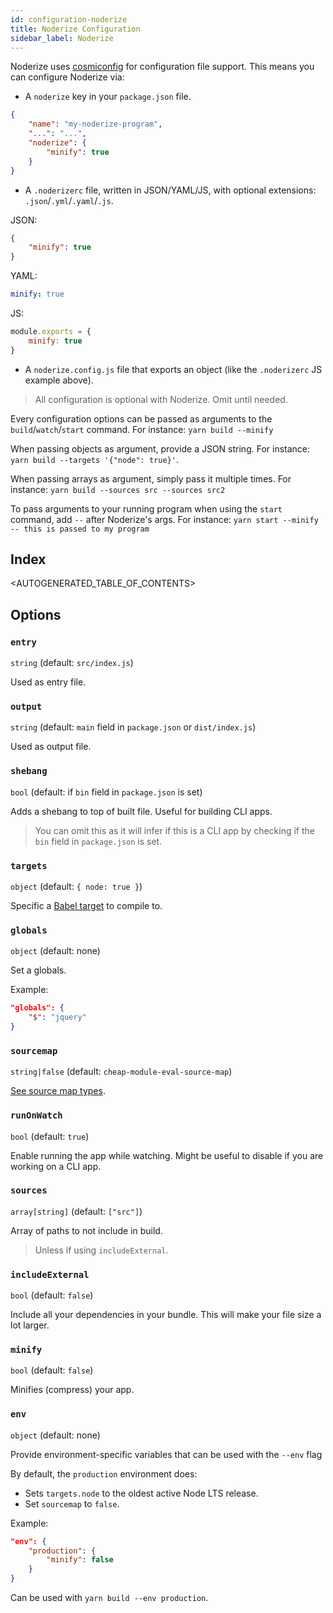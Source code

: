 ```yaml
---
id: configuration-noderize
title: Noderize Configuration
sidebar_label: Noderize
---
```


Noderize uses [cosmiconfig](https://github.com/davidtheclark/cosmiconfig) for configuration file support. This means you can configure Noderize via:

* A `noderize` key in your `package.json` file.

```json
{
    "name": "my-noderize-program",
    "...": "...",
    "noderize": {
        "minify": true
    }
}
```

* A `.noderizerc` file, written in JSON/YAML/JS, with optional extensions: `.json`/`.yml`/`.yaml`/`.js`.

JSON:
```json
{
    "minify": true
}
```

YAML:
```yml
minify: true
```

JS:
```js
module.exports = {
    minify: true
}
```

* A `noderize.config.js` file that exports an object (like the `.noderizerc` JS example above).

> All configuration is optional with Noderize. Omit until needed.

Every configuration options can be passed as arguments to the `build`/`watch`/`start` command. For instance: `yarn build --minify`

When passing objects as argument, provide a JSON string. For instance: `yarn build --targets '{"node": true}'`.

When passing arrays as argument, simply pass it multiple times. For instance: `yarn build --sources src --sources src2`

To pass arguments to your running program when using the `start` command, add `--` after Noderize's args. For instance: `yarn start --minify -- this is passed to my program`

## Index

<AUTOGENERATED_TABLE_OF_CONTENTS>

## Options

### `entry`
`string` (default: `src/index.js`)

Used as entry file.

### `output`
`string` (default: `main` field in `package.json` or `dist/index.js`)

Used as output file.

### `shebang`
`bool` (default: if `bin` field in `package.json` is set)

Adds a shebang to top of built file. Useful for building CLI apps.

> You can omit this as it will infer if this is a CLI app by checking if the `bin` field in `package.json` is set.

### `targets`
`object` (default: `{ node: true }`)

Specific a [Babel target](https://babeljs.io/docs/plugins/preset-env/#targets) to compile to.

### `globals`
`object` (default: none)

Set a globals.

Example:
```json
"globals": {
    "$": "jquery"
}
```

### `sourcemap`
`string|false` (default: `cheap-module-eval-source-map`)

[See source map types](https://webpack.js.org/configuration/devtool).


### `runOnWatch`
`bool` (default: `true`)

Enable running the app while watching. Might be useful to disable if you are working on a CLI app.


### `sources`
`array[string]` (default: `["src"]`)

Array of paths to not include in build.

> Unless if using `includeExternal`.


### `includeExternal`
`bool` (default: `false`)

Include all your dependencies in your bundle. This will make your file size a lot larger.


### `minify`
`bool` (default: `false`)

Minifies (compress) your app.


### `env`
`object` (default: none)

Provide environment-specific variables that can be used with the `--env` flag

By default, the `production` environment does:
* Sets `targets.node` to the oldest active Node LTS release.
* Set `sourcemap` to `false`.

Example:
```json
"env": {
    "production": {
        "minify": false
    }
}
```

Can be used with `yarn build --env production`.